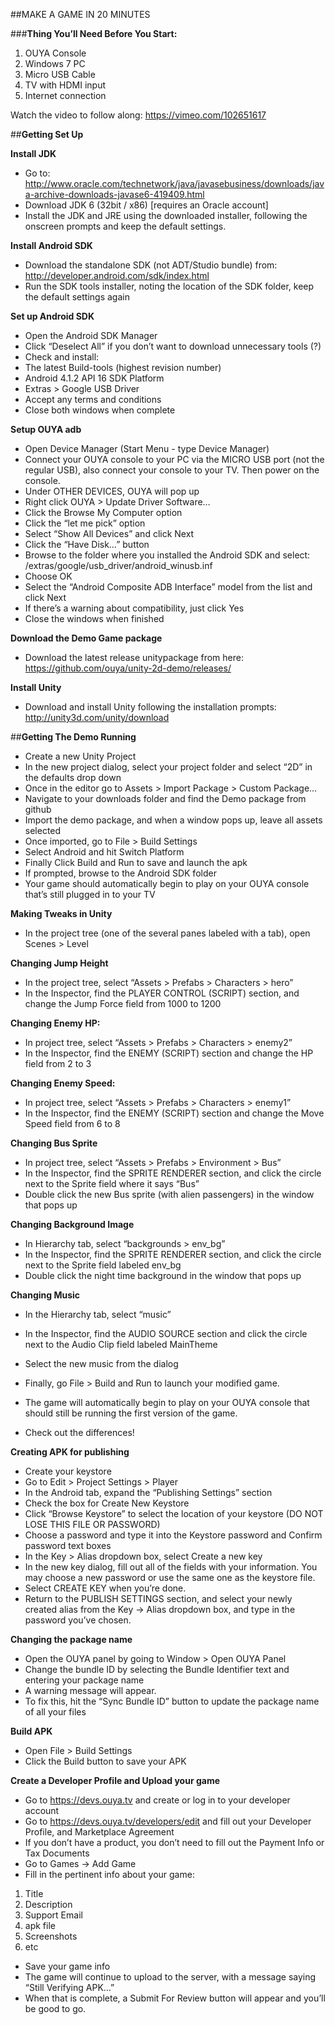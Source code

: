 ##MAKE A GAME IN 20 MINUTES

###**Thing You’ll Need Before You Start:**
1. OUYA Console
2. Windows 7 PC
3. Micro USB Cable
4. TV with HDMI input
5. Internet connection

Watch the video to follow along: https://vimeo.com/102651617

##**Getting Set Up**

**Install JDK**
- Go to: http://www.oracle.com/technetwork/java/javasebusiness/downloads/java-archive-downloads-javase6-419409.html
- Download JDK 6 (32bit / x86) [requires an Oracle account]
- Install the JDK and JRE using the downloaded installer, following the onscreen prompts and keep the default settings.


**Install Android SDK**
- Download the standalone SDK (not ADT/Studio bundle) from: http://developer.android.com/sdk/index.html
- Run the SDK tools installer, noting the location of the SDK folder, keep the default settings again


**Set up Android SDK** 
- Open the Android SDK Manager
- Click “Deselect All” if you don’t want to download unnecessary tools (?)
- Check and install: 
- The latest Build-tools (highest revision number) 
- Android 4.1.2 API 16 SDK Platform
- Extras > Google USB Driver
- Accept any terms and conditions
- Close both windows when complete


**Setup OUYA adb**
- Open Device Manager (Start Menu - type Device Manager)
- Connect your OUYA console to your PC via the MICRO USB port (not the regular USB), also connect your console to your TV. Then power on the console.
- Under OTHER DEVICES, OUYA will pop up
- Right click OUYA > Update Driver Software…
- Click the Browse My Computer option
- Click the “let me pick” option
- Select “Show All Devices” and click Next
- Click the “Have Disk…” button
- Browse to the folder where you installed the Android SDK and select:
<sdk>/extras/google/usb_driver/android_winusb.inf 
- Choose OK
- Select the “Android Composite ADB Interface” model from the list and click Next
- If there’s a warning about compatibility, just click Yes
- Close the windows when finished

**Download the Demo Game package**
- Download the latest release unitypackage from here: https://github.com/ouya/unity-2d-demo/releases/

**Install Unity**
- Download and install Unity following the installation prompts: http://unity3d.com/unity/download

##**Getting The Demo Running**
- Create a new Unity Project
- In the new project dialog, select your project folder and select “2D” in the defaults drop down
- Once in the editor go to Assets > Import Package > Custom Package…
- Navigate to your downloads folder and find the Demo package from github
- Import the demo package, and when a window pops up, leave all assets selected
- Once imported, go to File > Build Settings
- Select Android and hit Switch Platform
- Finally Click Build and Run to save and launch the apk
- If prompted, browse to the Android SDK folder
- Your game should automatically begin to play on your OUYA console that’s still plugged in to your TV


**Making Tweaks in Unity**
- In the project tree (one of the several panes labeled with a tab), open Scenes > Level

**Changing Jump Height**
- In the project tree, select “Assets > Prefabs > Characters > hero”
- In the Inspector, find the PLAYER CONTROL (SCRIPT) section, and change the Jump Force field from 1000 to 1200	

**Changing Enemy HP:**
- In project tree, select “Assets > Prefabs > Characters > enemy2”
- In the Inspector, find the ENEMY (SCRIPT) section and change the HP field from 2 to 3

**Changing Enemy Speed:**
- In project tree, select “Assets > Prefabs > Characters > enemy1”
- In the Inspector, find the ENEMY (SCRIPT) section and change the Move Speed field from 6 to 8

**Changing Bus Sprite**
- In project tree, select “Assets > Prefabs > Environment > Bus”
- In the Inspector, find the SPRITE RENDERER section, and click the circle next to the Sprite field where it says “Bus”
- Double click the new Bus sprite (with alien passengers) in the window that pops up

**Changing Background Image**
- In Hierarchy tab, select “backgrounds > env_bg”
- In the Inspector, find the SPRITE RENDERER section, and click the circle next to the Sprite field labeled env_bg
- Double click the night time background in the window that pops up

**Changing Music**
- In the Hierarchy tab, select “music”
- In the Inspector, find the AUDIO SOURCE section and click the circle next to the Audio Clip field labeled MainTheme
- Select the new music from the dialog

- Finally, go File > Build and Run to launch your modified game.
- The game will automatically begin to play on your OUYA console that should still be running the first version of the game.
- Check out the differences!

**Creating APK for publishing**
- Create your keystore
- Go to Edit > Project Settings > Player
- In the Android tab, expand the “Publishing Settings” section
- Check the box for Create New Keystore
- Click “Browse Keystore” to select the location of your keystore (DO NOT LOSE THIS FILE OR PASSWORD)
- Choose a password and type it into the Keystore password and Confirm password text boxes
- In the Key > Alias dropdown box, select Create a new key
- In the new key dialog, fill out all of the fields with your information. You may choose a new password or use the same one as the keystore file.
- Select CREATE KEY when you’re done.
- Return to the PUBLISH SETTINGS section, and select your newly created alias from the Key -> Alias dropdown box, and type in the password you’ve chosen.

**Changing the package name**
- Open the OUYA panel by going to Window > Open OUYA Panel
- Change the bundle ID by selecting the Bundle Identifier text and entering your package name
- A warning message will appear.
- To fix this, hit the “Sync Bundle ID” button to update the package name of all your files

**Build APK**
- Open File > Build Settings
- Click the Build button to save your APK


**Create a Developer Profile and Upload your game**
- Go to https://devs.ouya.tv and create or log in to your developer account
- Go to https://devs.ouya.tv/developers/edit and fill out your Developer Profile, and Marketplace Agreement
- If you don’t have a product, you don’t need to fill out the Payment Info or Tax Documents
- Go to Games -> Add Game
- Fill in the pertinent info about your game:
1. Title
2. Description
3. Support Email
4. apk file
5. Screenshots
6. etc
- Save your game info
- The game will continue to upload to the server, with a message saying “Still Verifying APK…”
- When that is complete, a Submit For Review button will appear and you’ll be good to go.
